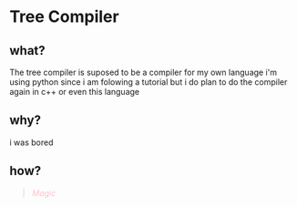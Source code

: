 # Tree Compiler

## what?

The tree compiler is suposed to be a compiler for my own language
i'm using python since i am folowing a tutorial
but i do plan to do the compiler again in c++ or even this language

## why?

i was bored

## how?

> <span style="color:pink"> *Magic* </span>